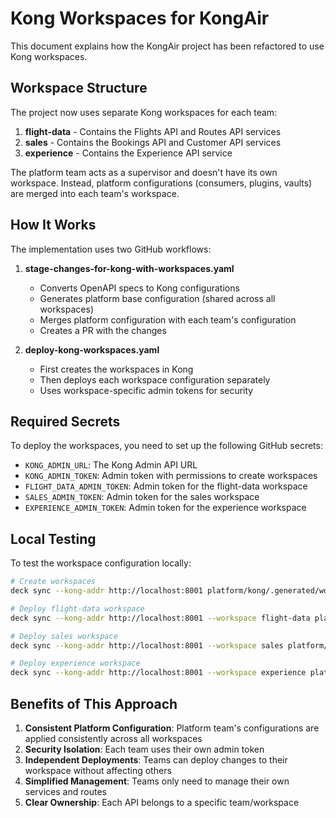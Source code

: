 # Kong Workspaces for KongAir

This document explains how the KongAir project has been refactored to use Kong workspaces.

## Workspace Structure

The project now uses separate Kong workspaces for each team:

1. **flight-data** - Contains the Flights API and Routes API services
2. **sales** - Contains the Bookings API and Customer API services
3. **experience** - Contains the Experience API service

The platform team acts as a supervisor and doesn't have its own workspace. Instead, platform configurations (consumers, plugins, vaults) are merged into each team's workspace.

## How It Works

The implementation uses two GitHub workflows:

1. **stage-changes-for-kong-with-workspaces.yaml**
   - Converts OpenAPI specs to Kong configurations
   - Generates platform base configuration (shared across all workspaces)
   - Merges platform configuration with each team's configuration
   - Creates a PR with the changes

2. **deploy-kong-workspaces.yaml**
   - First creates the workspaces in Kong
   - Then deploys each workspace configuration separately
   - Uses workspace-specific admin tokens for security

## Required Secrets

To deploy the workspaces, you need to set up the following GitHub secrets:

- `KONG_ADMIN_URL`: The Kong Admin API URL
- `KONG_ADMIN_TOKEN`: Admin token with permissions to create workspaces
- `FLIGHT_DATA_ADMIN_TOKEN`: Admin token for the flight-data workspace
- `SALES_ADMIN_TOKEN`: Admin token for the sales workspace
- `EXPERIENCE_ADMIN_TOKEN`: Admin token for the experience workspace

## Local Testing

To test the workspace configuration locally:

```bash
# Create workspaces
deck sync --kong-addr http://localhost:8001 platform/kong/.generated/workspaces.yaml

# Deploy flight-data workspace
deck sync --kong-addr http://localhost:8001 --workspace flight-data platform/kong/.generated/workspaces/flight-data.yaml

# Deploy sales workspace
deck sync --kong-addr http://localhost:8001 --workspace sales platform/kong/.generated/workspaces/sales.yaml

# Deploy experience workspace
deck sync --kong-addr http://localhost:8001 --workspace experience platform/kong/.generated/workspaces/experience.yaml
```

## Benefits of This Approach

1. **Consistent Platform Configuration**: Platform team's configurations are applied consistently across all workspaces
2. **Security Isolation**: Each team uses their own admin token
3. **Independent Deployments**: Teams can deploy changes to their workspace without affecting others
4. **Simplified Management**: Teams only need to manage their own services and routes
5. **Clear Ownership**: Each API belongs to a specific team/workspace